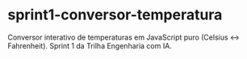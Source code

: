 # sprint1-conversor-temperatura
Conversor interativo de temperaturas em JavaScript puro (Celsius ↔ Fahrenheit). Sprint 1 da Trilha Engenharia com IA.
